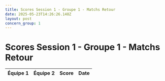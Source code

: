 ```yaml
---
title: Scores Session 1 - Groupe 1 - Matchs Retour
date: 2025-05-23T14:26:26.148Z
layout: post
concern_group: 1
---
```


# Scores Session 1 - Groupe 1 - Matchs Retour

| Équipe 1 | Équipe 2 | Score | Date |
|----------|----------|-------|------|

